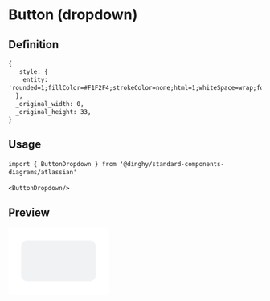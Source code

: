 # Button (dropdown)

## Definition

```
{
  _style: { 
    entity: 'rounded=1;fillColor=#F1F2F4;strokeColor=none;html=1;whiteSpace=wrap;fontColor=#596780;align=left;fontSize=12;spacingLeft=10;sketch=0;',
  },
  _original_width: 0,
  _original_height: 33,
}
```

## Usage

```
import { ButtonDropdown } from '@dinghy/standard-components-diagrams/atlassian'

<ButtonDropdown/>
```

## Preview

<img src="./button-dropdown.png" width="200"/>

